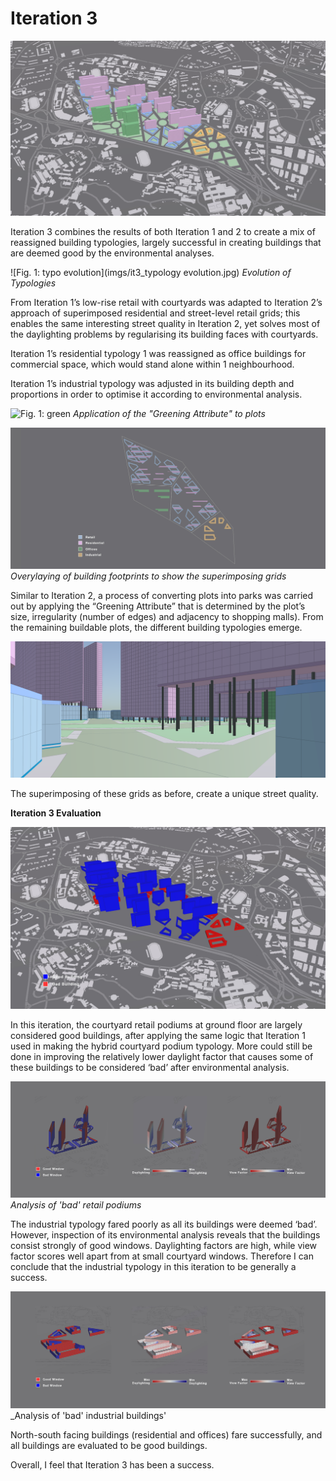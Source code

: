 # Iteration 3

![Fig. 1: overview ](imgs/it3_overview.png)

Iteration 3 combines the results of both Iteration 1 and 2 to create a mix of reassigned building typologies, largely successful in creating buildings that are deemed good by the environmental analyses. 

![Fig. 1: typo evolution](imgs/it3_typology evolution.jpg)
_Evolution of Typologies_

From Iteration 1’s low-rise retail with courtyards was adapted to Iteration 2’s approach of superimposed residential and street-level retail grids; this enables the same interesting street quality in Iteration 2, yet solves most of the daylighting problems by regularising its building faces with courtyards. 

Iteration 1’s residential typology 1 was reassigned as office buildings for commercial space, which would stand alone within 1 neighbourhood. 

Iteration 1’s industrial typology was adjusted in its building depth and proportions in order to optimise it according to environmental analysis.

![Fig. 1: green](imgs/imgs/it3_greening.jpg)
_Application of the "Greening Attribute" to plots_

![Fig. 1: superimposed grid](imgs/it3_plan_layered.jpg)
_Overylaying of building footprints to show the superimposing grids_

Similar to Iteration 2, a process of converting plots into parks was carried out by applying the “Greening Attribute” that is determined by the plot’s size, irregularity (number of edges) and adjacency to shopping malls). From the remaining buildable plots, the different building typologies emerge.

![Fig. 1: street pers](imgs/it3_street_view.png)

The superimposing of these grids as before, create a unique street quality.

__Iteration 3 Evaluation__

![goodbldg](imgs/it3_good_building.jpg)

In this iteration, the courtyard retail podiums at ground floor are largely considered good buildings, after applying the same logic that Iteration 1 used in making the hybrid courtyard podium typology. More could still be done in improving the relatively lower daylight factor that causes some of these buildings to be considered ‘bad’ after environmental analysis.

![Fig. 1: eval retail](imgs/it3_eval_retail)
_Analysis of 'bad' retail podiums_

The industrial typology fared poorly as all its buildings were deemed ‘bad’. However, inspection of its environmental analysis reveals that the buildings consist strongly of good windows. Daylighting factors are high, while view factor scores well apart from at small courtyard windows. Therefore I can conclude that the industrial typology in this iteration to be generally a success.

![Fig. 1: eval industrial](imgs/it3_comm_eval.jpg)
_Analysis of 'bad' industrial buildings'

North-south facing buildings (residential and offices) fare successfully, and all buildings are evaluated to be good buildings.

Overall, I feel that Iteration 3 has been a success.

